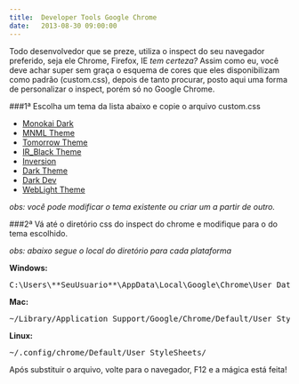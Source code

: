 ```yaml
---
title:  Developer Tools Google Chrome
date:   2013-08-30 09:00:00
---
```


Todo desenvolvedor que se preze, utiliza o inspect do seu navegador preferido, seja ele Chrome, Firefox, IE *tem certeza?* Assim como eu, você deve achar super sem graça o esquema de cores que eles disponibilizam como padrão (custom.css), depois de tanto procurar, posto aqui uma forma de personalizar o inspect, porém só no Google Chrome.                                  

###1ª Escolha um tema da lista abaixo e copie o arquivo custom.css

- [Monokai Dark](https://github.com/s10wen/SO-Dark-Monokai-v3 "Monokai Dark")
- [MNML Theme](https://github.com/frontdevDE/mnml-devtools-theme "MNML Theme")
- [Tomorrow Theme](https://gist.github.com/1163300 "Tomorrow Theme")
- [IR_Black Theme](https://gist.github.com/1150520 "IR_Black Theme")
- [Inversion](https://github.com/mohsen1/Chrome-Dev-tools-dark-theme "Inversion")
- [Dark Theme](https://github.com/xajler/chrome-devtools-dark-theme "Dark Theme")
- [Dark Dev](https://github.com/simonsmith/DarkDev "Dark Dev")
- [WebLight Theme](https://gist.github.com/martndemus/1325072 "WebLight Theme")

*obs: você pode modificar o tema existente ou criar um a partir de outro.*

###2ª Vá até o diretório css do inspect do chrome e modifique para o do tema escolhido.

*obs: abaixo segue o local do diretório para cada plataforma*

**Windows:**

<pre class="lang-shell">
C:\Users\**SeuUsuario**\AppData\Local\Google\Chrome\User Data\Default\User StyleSheets\
</pre>

**Mac:**

<pre class="lang-shell">
~/Library/Application Support/Google/Chrome/Default/User StyleSheets/
</pre>

**Linux:**

<pre class="lang-shell">
~/.config/chrome/Default/User StyleSheets/
</pre>

Após substituir o arquivo, volte para o navegador, F12 e a mágica está feita!
